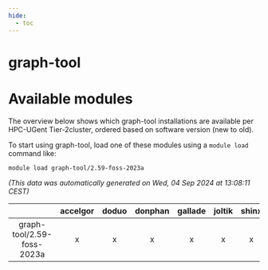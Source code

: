 ```yaml
---
hide:
  - toc
---
```


graph-tool
==========

# Available modules


The overview below shows which graph-tool installations are available per HPC-UGent Tier-2cluster, ordered based on software version (new to old).

To start using graph-tool, load one of these modules using a `module load` command like:

```shell
module load graph-tool/2.59-foss-2023a
```

*(This data was automatically generated on Wed, 04 Sep 2024 at 13:08:11 CEST)*  

| |accelgor|doduo|donphan|gallade|joltik|shinx|skitty|
| :---: | :---: | :---: | :---: | :---: | :---: | :---: | :---: |
|graph-tool/2.59-foss-2023a|x|x|x|x|x|x|x|
